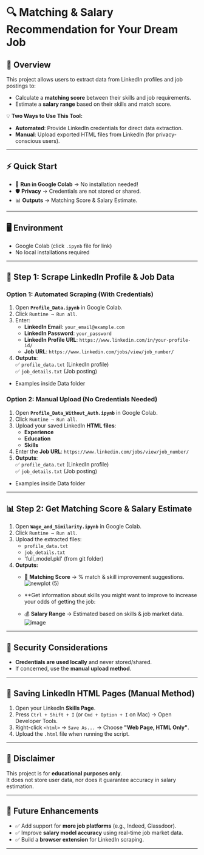 # 🔍 Matching & Salary Recommendation for Your Dream Job

## 🚀 Overview
This project allows users to extract data from LinkedIn profiles and job postings to:
- Calculate a **matching score** between their skills and job requirements.
- Estimate a **salary range** based on their skills and match score.

💡 **Two Ways to Use This Tool:**
- **Automated**: Provide LinkedIn credentials for direct data extraction.
- **Manual**: Upload exported HTML files from LinkedIn (for privacy-conscious users).

---

## ⚡ Quick Start

- 📌 **Run in Google Colab** → No installation needed!
- 🛡️ **Privacy** → Credentials are not stored or shared.
- 📊 **Outputs** → Matching Score & Salary Estimate.

---

## 🖥️ Environment
- Google Colab (click `.ipynb` file for link)
- No local installations required

---

## 📌 **Step 1: Scrape LinkedIn Profile & Job Data**

### **Option 1: Automated Scraping (With Credentials)**

1. Open **`Profile_Data.ipynb`** in Google Colab.
2. Click `Runtime → Run all`.
3. Enter:
   - **LinkedIn Email**: `your_email@example.com`
   - **LinkedIn Password**: `your_password`
   - **LinkedIn Profile URL**: `https://www.linkedin.com/in/your-profile-id/`
   - **Job URL**: `https://www.linkedin.com/jobs/view/job_number/`
4. **Outputs**:  
   ✅ `profile_data.txt` (LinkedIn profile)  
   ✅ `job_details.txt` (Job posting)  
- Examples inside Data folder

### **Option 2: Manual Upload (No Credentials Needed)**

1. Open **`Profile_Data_Without_Auth.ipynb`** in Google Colab.
2. Click `Runtime → Run all`.
3. Upload your saved LinkedIn **HTML files**:
   - **Experience**
   - **Education**
   - **Skills**
4. Enter the **Job URL**: `https://www.linkedin.com/jobs/view/job_number/`
5. **Outputs**:  
   ✅ `profile_data.txt` (LinkedIn profile)  
   ✅ `job_details.txt` (Job posting)  
- Examples inside Data folder

---

## 📊 **Step 2: Get Matching Score & Salary Estimate**
1. Open **`Wage_and_Similarity.ipynb`** in Google Colab.
2. Click `Runtime → Run all`.
3. Upload the extracted files:
   - `profile_data.txt`
   - `job_details.txt`
   - 'full_model.pkl' (from git folder)
4. **Outputs:**
   - 📌 **Matching Score** → % match & skill improvement suggestions.
     ![newplot (5)](https://github.com/user-attachments/assets/30cbe79b-ab52-4897-8d2a-f4687827d1bd)
     
   - **Get information about skills you might want to improve to increase your odds of getting the job:

   - 💰 **Salary Range** → Estimated based on skills & job market data.
![image](https://github.com/user-attachments/assets/04bd1bf0-ef53-4a4a-97de-9817e9e4d5e0)


---

## 🔐 Security Considerations
- **Credentials are used locally** and never stored/shared.
- If concerned, use the **manual upload method**.

---

## 💾 **Saving LinkedIn HTML Pages (Manual Method)**
1. Open your LinkedIn **Skills Page**.
2. Press `Ctrl + Shift + I` (or `Cmd + Option + I` on Mac) → Open Developer Tools.
3. Right-click `<html>` → `Save As...` → Choose **"Web Page, HTML Only"**.
4. Upload the `.html` file when running the script.

---

## 📢 **Disclaimer**
This project is for **educational purposes only**.  
It does not store user data, nor does it guarantee accuracy in salary estimation.

---

## 🎯 **Future Enhancements**
- ✅ Add support for **more job platforms** (e.g., Indeed, Glassdoor).
- ✅ Improve **salary model accuracy** using real-time job market data.
- ✅ Build a **browser extension** for LinkedIn scraping.

---




